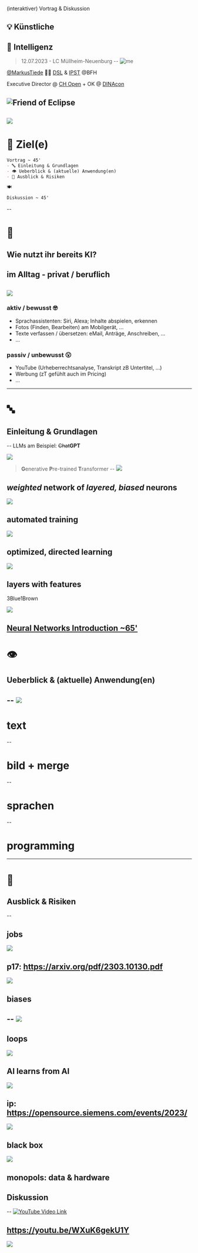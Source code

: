 (interaktiver) Vortrag & Diskussion

## 💡 Künstliche 
## 🧠 Intelligenz

> 12.07.2023 - LC Müllheim-Neuenburg
--
![me](https://github.com/MarkusTiede/about/raw/main/img/me-circle.png)

[@MarkusTiede](https://twitter.com/MarkusTiede) 👨‍🏫 [DSL](https://www.bfh.ch/de/forschung/forschungsbereiche/digital-sustainability-lab/) & [IPST](https://www.bfh.ch/de/forschung/forschungsbereiche/public-sector-transformation/) @BFH

Executive Director @ [CH Open](https://www.ch-open.ch) + OK @ [DINAcon](https://dinacon.ch)

![Friend of Eclipse](https://www.eclipse.org/community/newsletter/imagesmisc/frendsEclipse.png "Friend of Eclipse")
--
[![](https://www.bfh.ch/.imaging/mte/bfh-theme/image-and-gallery-lg/dam/bfh.ch/departementsinhalte/wirtschaft/bild/veranstaltungen/TRANSFORM-2023/2023-Transform-01-Rathaussaal-Moderation-Flurina.jpg/jcr:content/2023-Transform-01-Rathaussaal-Moderation-Flurina.jpg)](https://www.bfh.ch/de/aktuell/fachveranstaltungen/transform-2023/)
---
# 🎯 Ziel(e)

```md [1,8|2|3|4|8|]
Vortrag ~ 45'
- 🔤 Einleitung & Grundlagen
- 👁️ Ueberblick & (aktuelle) Anwendung(en)
- 🔭 Ausblick & Risiken

🍽️

Diskussion ~ 45'
```
--
# 🤔

## Wie nutzt ihr bereits KI?
im Alltag - privat / beruflich
--
![](https://www.slido.com/_next/static/media/slido-polling-video-thumbnail.66f09d6e.jpg)
--
### aktiv / bewusst 🤓
- Sprachassistenten: Siri, Alexa; Inhalte abspielen, erkennen
- Fotos (Finden, Bearbeiten) am Mobilgerät, ...
- Texte verfassen / übersetzen: eMail, Anträge, Anschreiben, ...
- ...

### passiv / unbewusst 😮
- YouTube (Urheberrechtsanalyse, Transkript zB Untertitel, ...)
- Werbung (zT gefühlt auch im Pricing)
- ...
---
# 🔤
## Einleitung & Grundlagen
--
LLMs am Beispiel: ~~Chat~~**GPT**

![](https://upload.wikimedia.org/wikipedia/commons/thumb/0/04/ChatGPT_logo.svg/240px-ChatGPT_logo.svg.png)

> **G**enerative **P**re-trained **T**ransformer
--
![](1.png)

_weighted_ **network** of _layered, biased_ **neurons**
--
![](2.png)

**automated** training
--
![](3.png)

optimized, **directed learning**
--
![](4.png)

layers with features
--
3Blue1Brown

![](https://upload.wikimedia.org/wikipedia/commons/thumb/6/64/3B1B_Logo.svg/240px-3B1B_Logo.svg.png)

[Neural Networks Introduction ~65'](https://www.youtube.com/watch?v=aircAruvnKk&list=PLZHQObOWTQDNU6R1_67000Dx_ZCJB-3pi)
---
# 👁️
## Ueberblick & (aktuelle) Anwendung(en)
--
![](5.png)
--
# text
--
# bild + merge
--
# sprachen
--
# programming
---
# 🔭
## Ausblick & Risiken
--
## jobs

![](j.png)

p17: https://arxiv.org/pdf/2303.10130.pdf
--
![](https://www.apa.org/images/discrimination-title-image_tcm7-198546.jpg)

## biases
--
![](g.png)
--
## loops

![](https://miro.medium.com/v2/resize:fit:1400/1*o3hockHuMfRuboY6-kwf8g.jpeg)

AI learns from AI
--
![](ip.png)

ip: https://opensource.siemens.com/events/2023/
--
![](https://the-decoder.de/wp-content/uploads/2022/08/KI_blackbox.jpg)

black box
--
![](https://www.citeco.fr/sites/default/files/field/image/Gafam-siteV2_0.jpg)

monopols: data & hardware
---
## Diskussion
--
[![YouTube Video Link](https://img.youtube.com/vi/WXuK6gekU1Y/0.jpg)](https://www.youtube.com/watch?v=WXuK6gekU1Y)

https://youtu.be/WXuK6gekU1Y
--
![](https://miro.medium.com/v2/resize:fit:1400/1*xq_s0TKxNpG3cvI80k8m8w.png)